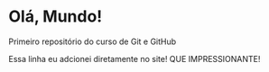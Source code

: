 # Olá, Mundo!
 Primeiro repositório do curso de Git e GitHub
 
 Essa linha eu adcionei diretamente no site! QUE IMPRESSIONANTE!

